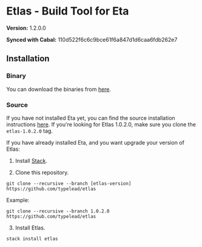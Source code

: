 # Etlas - Build Tool for Eta

<!-- @VERSION -->
**Version:** 1.2.0.0

**Synced with Cabal:** 110d522f6c6c9bce61f6a847d1d6caa6fdb262e7

## Installation

### Binary

You can download the binaries from [here](https://eta-lang.org/docs/user-guides/eta-user-guide/installation/etlas#installation).

### Source

If you have not installed Eta yet, you can find the source installation instructions
[here](https://eta-lang.org/docs/user-guides/eta-user-guide/installation/source). If you're looking for Etlas 1.0.2.0, make sure you clone the `etlas-1.0.2.0` tag.

If you have already installed Eta, and you want upgrade your version of Etlas:

1. Install [Stack](https://docs.haskellstack.org/en/stable/README/).

2. Clone this repository.

```shell
git clone --recursive --branch [etlas-version] https://github.com/typelead/etlas
```

Example:

```shell
git clone --recursive --branch 1.0.2.0 https://github.com/typelead/etlas
```

3. Install Etlas.

```shell
stack install etlas
```




